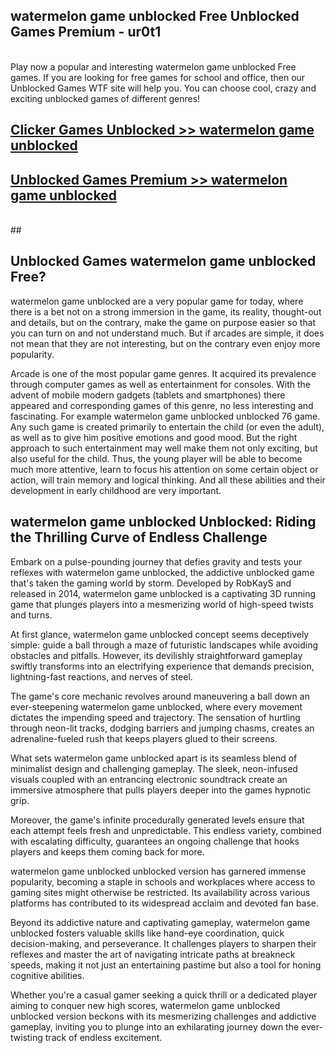 ## watermelon game unblocked Free Unblocked Games Premium - ur0t1 <br>
<br>
Play now a popular and interesting watermelon game unblocked Free games. If you are looking for free games for school and office, then our Unblocked Games WTF site will help you. You can choose cool, crazy and exciting unblocked games of different genres!


##  [Clicker Games Unblocked >> watermelon game unblocked](http://freeplayer.one?title=watermelon_game_unblocked&ref=04)

##  [Unblocked Games Premium >> watermelon game unblocked](http://freeplayer.one?title=watermelon_game_unblocked&ref=04)
  <br>
  ##



## Unblocked Games watermelon game unblocked Free?

watermelon game unblocked are a very popular game for today, where there is a bet not on a strong immersion in the game, its reality, thought-out and details, but on the contrary, make the game on purpose easier so that you can turn on and not understand much. But if arcades are simple, it does not mean that they are not interesting, but on the contrary even enjoy more popularity.

Arcade is one of the most popular game genres. It acquired its prevalence through computer games as well as entertainment for consoles. With the advent of mobile modern gadgets (tablets and smartphones) there appeared and corresponding games of this genre, no less interesting and fascinating. For example watermelon game unblocked unblocked 76 game. Any such game is created primarily to entertain the child (or even the adult), as well as to give him positive emotions and good mood. But the right approach to such entertainment may well make them not only exciting, but also useful for the child. Thus, the young player will be able to become much more attentive, learn to focus his attention on some certain object or action, will train memory and logical thinking. And all these abilities and their development in early childhood are very important.

##  watermelon game unblocked Unblocked: Riding the Thrilling Curve of Endless Challenge

Embark on a pulse-pounding journey that defies gravity and tests your reflexes with watermelon game unblocked, the addictive unblocked game that's taken the gaming world by storm. Developed by RobKayS and released in 2014, watermelon game unblocked is a captivating 3D running game that plunges players into a mesmerizing world of high-speed twists and turns.

At first glance, watermelon game unblocked concept seems deceptively simple: guide a ball through a maze of futuristic landscapes while avoiding obstacles and pitfalls. However, its devilishly straightforward gameplay swiftly transforms into an electrifying experience that demands precision, lightning-fast reactions, and nerves of steel.

The game's core mechanic revolves around maneuvering a ball down an ever-steepening watermelon game unblocked, where every movement dictates the impending speed and trajectory. The sensation of hurtling through neon-lit tracks, dodging barriers and jumping chasms, creates an adrenaline-fueled rush that keeps players glued to their screens.

What sets watermelon game unblocked apart is its seamless blend of minimalist design and challenging gameplay. The sleek, neon-infused visuals coupled with an entrancing electronic soundtrack create an immersive atmosphere that pulls players deeper into the games hypnotic grip.

Moreover, the game's infinite procedurally generated levels ensure that each attempt feels fresh and unpredictable. This endless variety, combined with escalating difficulty, guarantees an ongoing challenge that hooks players and keeps them coming back for more.

watermelon game unblocked unblocked version has garnered immense popularity, becoming a staple in schools and workplaces where access to gaming sites might otherwise be restricted. Its availability across various platforms has contributed to its widespread acclaim and devoted fan base.

Beyond its addictive nature and captivating gameplay, watermelon game unblocked fosters valuable skills like hand-eye coordination, quick decision-making, and perseverance. It challenges players to sharpen their reflexes and master the art of navigating intricate paths at breakneck speeds, making it not just an entertaining pastime but also a tool for honing cognitive abilities.

Whether you're a casual gamer seeking a quick thrill or a dedicated player aiming to conquer new high scores, watermelon game unblocked unblocked version beckons with its mesmerizing challenges and addictive gameplay, inviting you to plunge into an exhilarating journey down the ever-twisting track of endless excitement.